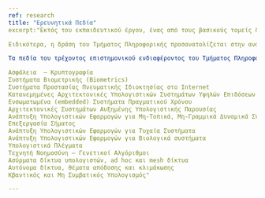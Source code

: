 ```yaml
---
ref: research
title: "Ερευνητικά Πεδία"
excerpt:"Eκτός του εκπαιδευτικού έργου, ένας από τους βασικούς τομείς δραστηριότητας  του Τμήματος Πληροφορικής του Ιονίου Πανεπιστημίου είναι και η ανάπτυξη ερευνητικής δράσης.

Ειδικότερα, η δράση του Τμήματος Πληροφορικής προσανατολίζεται στην ανάπτυξη καινοτόμων εφαρμογών στα ερευνητικά πεδία των Πληροφοριακών Συστημάτων και των Ανθρωπιστικών – Κοινωνικών Επιστημών.

Τα πεδία του τρέχοντος επιστημονικού ενδιαφέροντος του Τμήματος Πληροφορικής εστιάζονται στις παρακάτω θεματικές ενότητες:

Ασφάλεια  – Κρυπτογραφία
Συστήματα Βιομετρικής (Biometrics)
Συστήματα Προστασίας Πνευματικής Ιδιοκτησίας στο Internet
Κατανεμημένες Αρχιτεκτονικές Υπολογιστικών Συστημάτων Υψηλών Επιδόσεων
Ενσωματωμένα (embedded) Συστήματα Πραγματικού Χρόνου
Αρχιτεκτονικές Συστημάτων Αυξημένης Υπολογιστικής Παρουσίας
Ανάπτυξη Υπολογιστικών Εφαρμογών για Μη-Τοπικά, Μη-Γραμμικά Δυναμικά Συστήματα
Επεξεργασία Σήματος
Ανάπτυξη Υπολογιστικών Εφαρμογών για Τυχαία Συστήματα
Ανάπτυξη Υπολογιστικών Εφαρμογών για Βιολογικά συστήματα
Υπολογιστικά Πλέγματα
Τεχνητή Νοημοσύνη – Γενετικοί Αλγόριθμοι
Ασύρματα δίκτυα υπολογιστών, ad hoc και mesh δίκτυα
Αυτόνομα δίκτυα, θέματα απόδοσης και κλιμάκωσης
Κβαντικός και Μη Συμβατικός Υπολογισμός"

---
```

